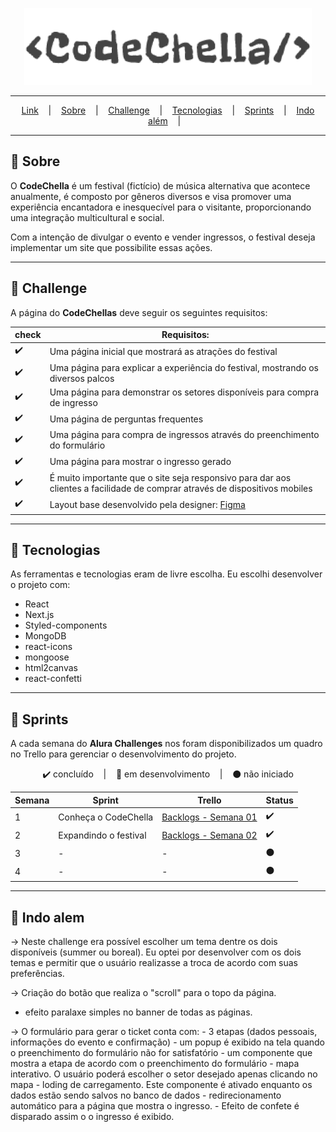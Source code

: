 <p align="center">
  <img src="../.github/logo-codechella.png" alt="Logo CodeChellak" >
</p>

---

<p align="center">
  <a href="https://codechella-two.vercel.app/">Link</a> &nbsp;&nbsp;&nbsp;|&nbsp;&nbsp;&nbsp;
  <a href="#-sobre">Sobre</a> &nbsp;&nbsp;&nbsp;|&nbsp;&nbsp;&nbsp;
  <a href="#-challenge">Challenge</a> &nbsp;&nbsp;&nbsp;|&nbsp;&nbsp;&nbsp;
  <a href="#-tecnologias">Tecnologias</a> &nbsp;&nbsp;&nbsp;|&nbsp;&nbsp;&nbsp;
  <a href="#-sprints">Sprints</a> &nbsp;&nbsp;&nbsp;|&nbsp;&nbsp;&nbsp;
  <a href="#-indo-alem">Indo além</a> &nbsp;&nbsp;&nbsp;|&nbsp;&nbsp;&nbsp;
  <!-- <a href="#-preview">Preview</a>  -->
</p>

---

## 📌 Sobre
O **CodeChella** é um festival (fictício) de música alternativa que acontece anualmente, é composto por gêneros diversos e visa promover uma experiência encantadora e inesquecível para o visitante, proporcionando uma integração multicultural e social. 

Com a intenção de divulgar o evento e vender ingressos, o festival deseja implementar um site que possibilite essas ações.

---

## 🚀 Challenge 
A página do **CodeChellas** deve seguir os seguintes requisitos:

| check | Requisitos: |
| - | - |
| ✔️ | Uma página inicial que mostrará as atrações do festival |
| ✔️ | Uma página para explicar a experiência do festival, mostrando os diversos palcos |
| ✔️ | Uma página para demonstrar os setores disponíveis para compra de ingresso |
| ✔️ | Uma página de perguntas frequentes |
| ✔️ | Uma página para compra de ingressos através do preenchimento do formulário |
| ✔️ | Uma página para mostrar o ingresso gerado |
| ✔️ | É muito importante que o site seja responsivo para dar aos clientes a facilidade de comprar através de dispositivos mobiles |
| ✔️ | Layout base desenvolvido pela designer: [Figma](https://www.figma.com/file/xHLPBeA2ujaXbBjHMK9xh7/CodeChella-%7C-Challenge-I---Front-end-2023?node-id=)  |

---

## 🔨 Tecnologias
As ferramentas e tecnologias eram de livre escolha. Eu escolhi desenvolver o projeto com:
<ul>
  <li>React</li>
  <li>Next.js</li>
  <li>Styled-components</li>
  <li>MongoDB</li>
  <li>react-icons</li>
  <li>mongoose</li>
  <li>html2canvas</li>
  <li>react-confetti</li>
</ul>

---

## 🏃 Sprints
A cada semana do **Alura Challenges** nos foram disponibilizados um quadro no Trello para gerenciar o desenvolvimento do projeto.

<p align="center">
  ✔️ concluído &nbsp;&nbsp;&nbsp;|&nbsp;&nbsp;&nbsp;
  🔵 em desenvolvimento &nbsp;&nbsp;&nbsp;|&nbsp;&nbsp;&nbsp;
  ⚫ não iniciado 
</p>

| Semana | Sprint | Trello |Status |
| --- | --- | --- | --- |
| 1 | Conheça o CodeChella | [Backlogs - Semana 01](https://trello.com/b/wakg1ft4/codechella-semana-1) | ✔️ |
| 2 | Expandindo o festival | [Backlogs - Semana 02](https://trello.com/b/sNWh1Ggl/codechella-semana-2) | ✔️ |
| 3 | - | - | ⚫ |
| 4 | - | - | ⚫ |

---

## 🚩 Indo alem
  -> Neste challenge era possível escolher um tema dentre os dois disponíveis (summer ou boreal). Eu optei por desenvolver com os dois temas e permitir que o usuário realizasse a troca de acordo com suas preferências.

  -> Criação do botão que realiza o "scroll" para o topo da página.

  - efeito paralaxe simples no banner de todas as páginas.

  -> O formulário para gerar o ticket conta com:
    - 3 etapas (dados pessoais, informações do evento e confirmação)
    - um popup é exibido na tela quando o preenchimento do formulário não for satisfatório
    - um componente que mostra a etapa de acordo com o preenchimento do formulário
    - mapa interativo. O usuário poderá escolher o setor desejado apenas clicando no mapa
    - loding de carregamento. Este componente é ativado enquanto os dados estão sendo salvos no banco de dados
    - redirecionamento automático para a página que mostra o ingresso. 
    - Efeito de confete é disparado assim o o ingresso é exibido.



